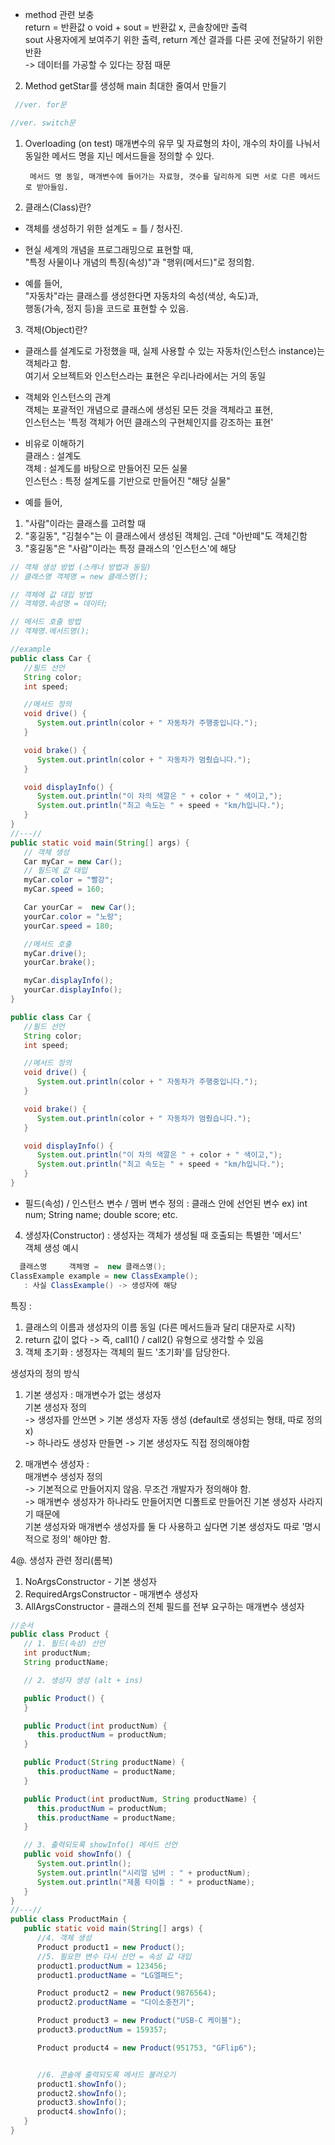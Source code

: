 * method 관련 보충  
return = 반환값 o void + sout = 반환값 x, 콘솔창에만 출력  
sout 사용자에게 보여주기 위한 출력, return 계산 결과를 다른 곳에 전달하기 위한 반환  
-> 데이터를 가공할 수 있다는 장점 때문

2. Method getStar를 생성해 main 최대한 줄여서 만들기
```java
 //ver. for문
```
```java
//ver. switch문
```

1. Overloading (on test)
   매개변수의 유무 및 자료형의 차이, 개수의 차이를 나눠서  
   동일한 메서드 명을 지닌 메서드들을 정의할 수 있다.

        메서드 명 동일, 매개변수에 들어가는 자료형, 갯수를 달리하게 되면 서로 다른 메서드로 받아들임.

2. 클래스(Class)란?
* 객체를 생성하기 위한 설계도 = 틀 / 청사진.  


* 현실 세계의 개념을 프로그래밍으로 표현할 때,  
"특정 사물이나 개념의 특징(속성)"과 "행위(메서드)"로 정의함. 


* 예를 들어,  
"자동차"라는 클래스를 생성한다면 자동차의 속성(색상, 속도)과,  
행동(가속, 정지 등)을 코드로 표현할 수 있음.

3. 객체(Object)란? 
* 클래스를 설계도로 가정했을 때, 실제 사용할 수 있는 자동차(인스턴스 instance)는 객체라고 함.  
여기서 오브젝트와 인스턴스라는 표현은 우리나라에서는 거의 동일
        

* 객체와 인스턴스의 관계  
객체는 포괄적인 개념으로 클래스에 생성된 모든 것을 객체라고 표현,  
인스턴스는 '특정 객체가 어떤 클래스의 구현체인지를 강조하는 표현'


* 비유로 이해하기  
클래스 : 설계도  
객체 : 설계도를 바탕으로 만들어진 모든 실물  
인스턴스 : 특정 설계도를 기반으로 만들어진 "해당 실물"


* 예를 들어,
1. "사람"이라는 클래스를 고려할 때
2. "홍길동", "김철수"는 이 클래스에서 생성된 객체임. 근데 "아반떼"도 객체긴함
3. "홍길동"은 "사람"이라는 특정 클래스의 '인스턴스'에 해당

```java
// 객체 생성 방법 (스캐너 방법과 동일)
// 클래스명 객체명 = new 클래스명();

// 객체에 값 대입 방법
// 객체명.속성명 = 데이터;

// 메서드 호출 방법
// 객체명.메서드명();
```
```java
//example
public class Car {
   //필드 선언
   String color;
   int speed;

   //메서드 정의
   void drive() {
      System.out.println(color + " 자동차가 주행중입니다.");
   }

   void brake() {
      System.out.println(color + " 자동차가 멈췄습니다.");
   }

   void displayInfo() {
      System.out.println("이 차의 색깔은 " + color + " 색이고,");
      System.out.println("최고 속도는 " + speed + "km/h입니다.");
   }
}
//---//
public static void main(String[] args) {
   // 객체 생성
   Car myCar = new Car();
   // 필드에 값 대입
   myCar.color = "빨강";
   myCar.speed = 160;

   Car yourCar =  new Car();
   yourCar.color = "노랑";
   yourCar.speed = 180;

   //메서드 호출
   myCar.drive();
   yourCar.brake();

   myCar.displayInfo();
   yourCar.displayInfo();
}

public class Car {
   //필드 선언
   String color;
   int speed;

   //메서드 정의
   void drive() {
      System.out.println(color + " 자동차가 주행중입니다.");
   }

   void brake() {
      System.out.println(color + " 자동차가 멈췄습니다.");
   }

   void displayInfo() {
      System.out.println("이 차의 색깔은 " + color + " 색이고,");
      System.out.println("최고 속도는 " + speed + "km/h입니다.");
   }
}
```
* 필드(속성) / 인스턴스 변수 / 멤버 변수 정의 : 클래스 안에 선언된 변수
ex) int num; String name; double score; etc.

4. 생성자(Constructor) : 생성자는 객체가 생성될 때 호출되는 특별한 '메서드'  
객체 생성 예시   
```java
  클래스명     객체명 =  new 클래스명();  
ClassExample example = new ClassExample();
   : 사실 ClassExample() -> 생성자에 해당
```
   특징 :
   1. 클래스의 이름과 생성자의 이름 동일
   (다른 메서드들과 달리 대문자로 시작)
   2. return 값이 없다 -> 즉, call1() / call2() 유형으로 생각할 수 있음
   3. 객체 초기화 : 생정자는 객체의 필드 '초기화'를 담당한다.

생성자의 정의 방식

   1. 기본 생성자 : 매개변수가 없는 생성자  
   기본 생성자 정의    
-> 생성자를 안쓰면 > 기본 생성자 자동 생성 (default로 생성되는 형태, 따로 정의 x)  
-> 하나라도 생성자 만들면 -> 기본 생성자도 직접 정의해야함


   2. 매개변수 생성자 :  
매개변수 생성자 정의  
-> 기본적으로 만들어지지 않음. 무조건 개발자가 정의해야 함.  
-> 매개변수 생성자가 하나라도 만들어지면 디폴트로 만들어진 기본 생성자 사라지기 때문에  
기본 생성자와 매개변수 생성자를 둘 다 사용하고 싶다면 기본 생성자도 따로 '명시적으로 정의' 해야만 함.

4@. 생성자 관련 정리(롬복)
1. NoArgsConstructor - 기본 생성자
2. RequiredArgsConstructor - 매개변수 생성자
3. AllArgsConstructor - 클래스의 전체 필드를 전부 요구하는 매개변수 생성자

```java
//순서
public class Product {
   // 1. 필드(속성) 선언
   int productNum;
   String productName;

   // 2. 생성자 생성 (alt + ins)

   public Product() {
   }

   public Product(int productNum) {
      this.productNum = productNum;
   }

   public Product(String productName) {
      this.productName = productName;
   }

   public Product(int productNum, String productName) {
      this.productNum = productNum;
      this.productName = productName;
   }

   // 3. 출력되도록 showInfo() 메서드 선언
   public void showInfo() {
      System.out.println();
      System.out.println("시리얼 넘버 : " + productNum);
      System.out.println("제품 타이틀 : " + productName);
   }
}
//---//
public class ProductMain {
   public static void main(String[] args) {
      //4. 객체 생성
      Product product1 = new Product();
      //5. 필요한 변수 다시 선언 = 속성 값 대입
      product1.productNum = 123456;
      product1.productName = "LG엘패드";

      Product product2 = new Product(9876564);
      product2.productName = "다이소충전기";

      Product product3 = new Product("USB-C 케이블");
      product3.productNum = 159357;

      Product product4 = new Product(951753, "GFlip6");


      //6. 콘솔에 출력되도록 메서드 불러오기
      product1.showInfo();
      product2.showInfo();
      product3.showInfo();
      product4.showInfo();
   }
}

```